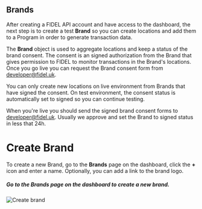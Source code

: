 ## Brands

After creating a FIDEL API account and have access to the dashboard, the next step is to create a test **Brand** so you can create locations and add them to a Program in order to generate transaction data.

The **Brand** object is used to aggregate locations and keep a status of the brand consent. The consent is an signed authorization from the Brand that gives permission to FIDEL to monitor transactions in the Brand's locations. Once you go live you can request the Brand consent form from [developer@fidel.uk](mailto:developer@fidel.uk).

You can only create new locations on live environment from Brands that have signed the consent. On test environment, the consent status is automatically set to signed so you can continue testing.

When you're live you should send the signed brand consent forms to [developer@fidel.uk](mailto:developer@fidel.uk). Usually we approve and set the Brand to signed status in less that 24h.

# Create Brand
To create a new Brand, go to the **Brands** page on the dashboard, click the **+** icon and enter a name. Optionally, you can add a link to the brand logo.

<h5>Go to the Brands page on the dashboard to create a new brand.</h5>

![Create brand](https://docs.fidel.uk/assets/images/create-brand.png "Create brand")
